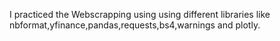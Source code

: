 I practiced the Webscrapping using using different libraries like nbformat,yfinance,pandas,requests,bs4,warnings and plotly.
